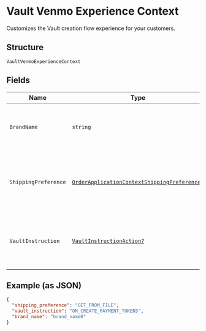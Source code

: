 
# Vault Venmo Experience Context

Customizes the Vault creation flow experience for your customers.

## Structure

`VaultVenmoExperienceContext`

## Fields

| Name | Type | Tags | Description |
|  --- | --- | --- | --- |
| `BrandName` | `string` | Optional | The label that overrides the business name in the PayPal account on the PayPal site. The pattern is defined by an external party and supports Unicode.<br><br>**Constraints**: *Minimum Length*: `1`, *Maximum Length*: `300`, *Pattern*: `^.*$` |
| `ShippingPreference` | [`OrderApplicationContextShippingPreference?`](../../doc/models/order-application-context-shipping-preference.md) | Optional | The shipping preference. This only applies to PayPal payment source.<br><br>**Default**: `OrderApplicationContextShippingPreference.GET_FROM_FILE`<br><br>**Constraints**: *Minimum Length*: `1`, *Maximum Length*: `255`, *Pattern*: `^[0-9A-Z_]+$` |
| `VaultInstruction` | [`VaultInstructionAction?`](../../doc/models/vault-instruction-action.md) | Optional | Vault Instruction on action to be performed after a successful payer approval.<br><br>**Default**: `VaultInstructionAction.ON_CREATE_PAYMENT_TOKENS`<br><br>**Constraints**: *Minimum Length*: `1`, *Maximum Length*: `255`, *Pattern*: `^[A-Z_]+$` |

## Example (as JSON)

```json
{
  "shipping_preference": "GET_FROM_FILE",
  "vault_instruction": "ON_CREATE_PAYMENT_TOKENS",
  "brand_name": "brand_name0"
}
```

